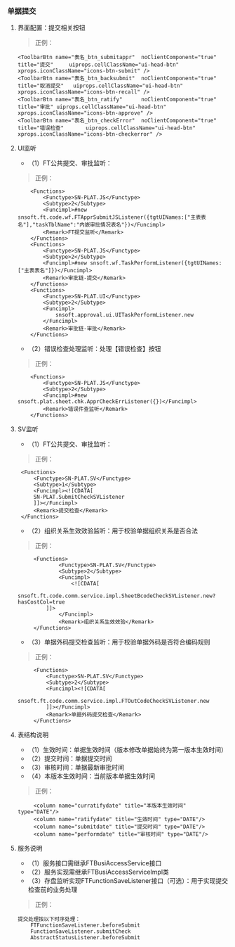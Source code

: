 
### 单据提交

1. 界面配置：提交相关按钮
    >正例：
    ```
    <ToolbarBtn name="表名_btn_submitappr"  noClientComponent="true" title="提交"     uiprops.cellClassName="ui-head-btn" xprops.iconClassName="icons-btn-submit" />
    <ToolbarBtn name="表名_btn_backsubmit"  noClientComponent="true" title="取消提交"   uiprops.cellClassName="ui-head-btn"  xprops.iconClassName="icons-btn-recall" />
    <ToolbarBtn name="表名_btn_ratify"      noClientComponent="true" title="审批" uiprops.cellClassName="ui-head-btn"        xprops.iconClassName="icons-btn-approve" />
    <ToolbarBtn name="表名_btn_checkError"  noClientComponent="true" title="错误检查"       uiprops.cellClassName="ui-head-btn" xprops.iconClassName="icons-btn-checkerror" />
    ```
    
2. UI监听

    * （1）FT公共提交、审批监听：
    >正例：
        
    ```
        <Functions>
            <Functype>SN-PLAT.JS</Functype>
            <Subtype>2</Subtype>
            <Funcimpl>#new snsoft.ft.code.wf.FTApprSubmitJSListener({tgtUINames:["主表表名"],"taskTblName":"内嵌审批情况表名"})</Funcimpl>
            <Remark>FT提交监听</Remark>
        </Functions>
        <Functions>
            <Functype>SN-PLAT.JS</Functype>
            <Subtype>2</Subtype>
            <Funcimpl>#new snsoft.wf.TaskPerformListener({tgtUINames:["主表表名"]})</Funcimpl>
            <Remark>审批链-提交</Remark>
        </Functions>
        <Functions>
            <Functype>SN-PLAT.UI</Functype>
            <Subtype>2</Subtype>
            <Funcimpl>
                snsoft.approval.ui.UITaskPerformListener.new
            </Funcimpl>
            <Remark>审批链-审批</Remark>
        </Functions>
    ```
    
    * （2）错误检查处理监听：处理【错误检查】按钮
    >正例：
    
    ```
        <Functions>
            <Functype>SN-PLAT.JS</Functype>
            <Subtype>2</Subtype>
            <Funcimpl>#new snsoft.plat.sheet.chk.ApprCheckErrListener({})</Funcimpl>
            <Remark>错误件查监听</Remark>
        </Functions>
    ```
    
   
3. SV监听
   
   * （1）FT公共提交、审批监听：
   >正例：
   ```
    <Functions>
        <Functype>SN-PLAT.SV</Functype>
        <Subtype>1</Subtype>
        <Funcimpl><![CDATA[
        SN-PLAT.SubmitCheckSVListener
        ]]></Funcimpl>
        <Remark>提交检查</Remark>
    </Functions>
   ```
   
   * （2）组织关系生效效验监听：用于校验单据组织关系是否合法
   >正例：
   ```
        <Functions>
                <Functype>SN-PLAT.SV</Functype>
                <Subtype>2</Subtype>
                <Funcimpl>
                    <![CDATA[
            snsoft.ft.code.comm.service.impl.SheetBcodeCheckSVListener.new?hasCostCol=true
            ]]>
                </Funcimpl>
                <Remark>组织关系生效效验</Remark>
        </Functions>
   ```
   
   * （3）单据外码提交检查监听：用于校验单据外码是否符合编码规则
   >正例：
   ```
        <Functions>
            <Functype>SN-PLAT.SV</Functype>
            <Subtype>2</Subtype>
            <Funcimpl><![CDATA[
            snsoft.ft.code.comm.service.impl.FTOutCodeCheckSVListener.new
            ]]></Funcimpl>
            <Remark>单据外码提交检查</Remark>
        </Functions>
   ```

4. 表结构说明
   * （1）生效时间：单据生效时间（版本修改单据始终为第一版本生效时间）
   * （2）提交时间：单据提交时间
   * （3）审核时间：单据最新审批时间
   * （4）本版本生效时间：当前版本单据生效时间
   >正例：
   ```
        <column name="curratifydate" title="本版本生效时间" type="DATE"/>
        <column name="ratifydate" title="生效时间" type="DATE"/>
        <column name="submitdate" title="提交时间" type="DATE"/>
        <column name="performdate" title="审核时间" type="DATE"/>
   ```
5. 服务说明
    * （1）服务接口需继承FTBusiAccessService接口
    * （2）服务实现需继承FTBusiAccessServiceImpl类
    * （3）存盘监听实现FTFunctionSaveListener接口（可选）：用于实现提交检查前的业务处理
    >正例：
    ```
    提交处理按以下时序处理：
        FTFunctionSaveListener.beforeSubmit
        FunctionSaveListener.submitCheck
        AbstractStatusListener.beforeSubmit
    ```
